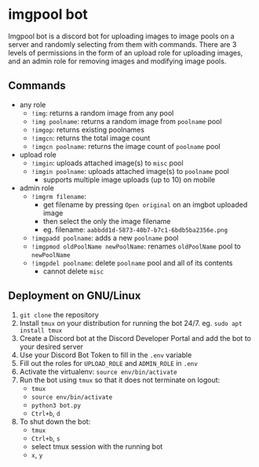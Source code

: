 # imgpool bot
Imgpool bot is a discord bot for uploading images to image pools on a server and randomly selecting from them with commands. There are 3 levels of permissions in the form of an upload role for uploading images, and an admin role for removing images and modifying image pools. 

## Commands
- any role
   + `!img`: returns a random image from any pool
   + `!img poolname`: returns a random image from `poolname` pool
   + `!imgop`: returns existing poolnames
   + `!imgcn`: returns the total image count
   + `!imgcn poolname`: returns the image count of `poolname` pool
- upload role
   + `!imgin`: uploads attached image(s) to `misc` pool 
   + `!imgin poolname`: uploads attached image(s) to `poolname` pool
      * supports multiple image uploads (up to 10) on mobile 
- admin role
   + `!imgrm filename`:
      * get filename by pressing `Open original` on an imgbot uploaded image
      * then select the only the image filename
      * eg. filename: `aabbdd1d-5873-40b7-b7c1-6bdb5ba2356e.png`
   + `!imgpadd poolname`: adds a new `poolname` pool
   + `!imgpmod oldPoolName newPoolName`: renames `oldPoolName` pool to `newPoolName`
   + `!imgpdel poolname`: delete `poolname` pool and all of its contents
      * cannot delete `misc`

## Deployment on GNU/Linux
1. `git clone` the repository
2. Install `tmux` on your distribution for running the bot 24/7. eg. `sudo apt install tmux`
3. Create a Discord bot at the Discord Developer Portal and add the bot to your desired server
4. Use your Discord Bot Token to fill in the `.env` variable
5. Fill out the roles for `UPLOAD_ROLE` and `ADMIN_ROLE` in `.env`
6. Activate the virtualenv: `source env/bin/activate`
7. Run the bot using `tmux` so that it does not terminate on logout: 
   - `tmux`
   - `source env/bin/activate`
   - `python3 bot.py`
   - `Ctrl+b`, `d`
8. To shut down the bot:
   - `tmux`
   - `Ctrl+b`, `s`
   - select tmux session with the running bot
   - `x`, `y`
